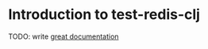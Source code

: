 # Introduction to test-redis-clj

TODO: write [great documentation](http://jacobian.org/writing/what-to-write/)
